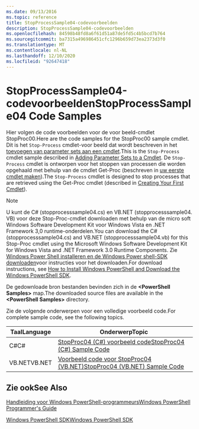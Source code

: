 ```yaml
---
ms.date: 09/13/2016
ms.topic: reference
title: StopProcessSample04-codevoorbeelden
description: StopProcessSample04-codevoorbeelden
ms.openlocfilehash: 84598b48fd8a6f61d51a87de5fd5c4b5bcd7b764
ms.sourcegitcommit: ba7315a496986451cfc1296b659d73ea2373d3f0
ms.translationtype: MT
ms.contentlocale: nl-NL
ms.lasthandoff: 12/10/2020
ms.locfileid: "92647418"
---
```

# <a name="stopprocesssample04-code-samples"></a><span data-ttu-id="4c8fa-103">StopProcessSample04-codevoorbeelden</span><span class="sxs-lookup"><span data-stu-id="4c8fa-103">StopProcessSample04 Code Samples</span></span>

<span data-ttu-id="4c8fa-104">Hier volgen de code voorbeelden voor de voor beeld-cmdlet StopProc00.</span><span class="sxs-lookup"><span data-stu-id="4c8fa-104">Here are the code samples for the StopProc00 sample cmdlet.</span></span> <span data-ttu-id="4c8fa-105">Dit is het `Stop-Process` cmdlet-voor beeld dat wordt beschreven in het [toevoegen van parameter sets aan een cmdlet](../cmdlet/adding-parameter-sets-to-a-cmdlet.md).</span><span class="sxs-lookup"><span data-stu-id="4c8fa-105">This is the `Stop-Process` cmdlet sample described in [Adding Parameter Sets to a Cmdlet](../cmdlet/adding-parameter-sets-to-a-cmdlet.md).</span></span> <span data-ttu-id="4c8fa-106">De `Stop-Process` cmdlet is ontworpen voor het stoppen van processen die worden opgehaald met behulp van de cmdlet Get-Proc (beschreven in [uw eerste cmdlet maken](../cmdlet/creating-a-cmdlet-without-parameters.md)).</span><span class="sxs-lookup"><span data-stu-id="4c8fa-106">The `Stop-Process` cmdlet is designed to stop processes that are retrieved using the Get-Proc cmdlet (described in [Creating Your First Cmdlet](../cmdlet/creating-a-cmdlet-without-parameters.md)).</span></span>

> [!NOTE]
> <span data-ttu-id="4c8fa-107">U kunt de C# (stopprocesssample04.cs) en VB.NET (stopprocesssample04. VB) voor deze Stop-Proc-cmdlet downloaden met behulp van de micro soft Windows Software Development Kit voor Windows Vista en .NET Framework 3,0 runtime-onderdelen.</span><span class="sxs-lookup"><span data-stu-id="4c8fa-107">You can download the C# (stopprocesssample04.cs) and VB.NET (stopprocesssample04.vb) for this Stop-Proc cmdlet using the Microsoft Windows Software Development Kit for Windows Vista and .NET Framework 3.0 Runtime Components.</span></span> <span data-ttu-id="4c8fa-108">Zie [Windows Power Shell installeren en de Windows Power shell-SDK downloaden](/powershell/scripting/developer/installing-the-windows-powershell-sdk)voor instructies voor het downloaden.</span><span class="sxs-lookup"><span data-stu-id="4c8fa-108">For download instructions, see [How to Install Windows PowerShell and Download the Windows PowerShell SDK](/powershell/scripting/developer/installing-the-windows-powershell-sdk).</span></span>
>
> <span data-ttu-id="4c8fa-109">De gedownloade bron bestanden bevinden zich in de **\<PowerShell Samples>** map.</span><span class="sxs-lookup"><span data-stu-id="4c8fa-109">The downloaded source files are available in the **\<PowerShell Samples>** directory.</span></span>

<span data-ttu-id="4c8fa-110">Zie de volgende onderwerpen voor een volledige voorbeeld code.</span><span class="sxs-lookup"><span data-stu-id="4c8fa-110">For complete sample code, see the following topics.</span></span>

|<span data-ttu-id="4c8fa-111">Taal</span><span class="sxs-lookup"><span data-stu-id="4c8fa-111">Language</span></span>|<span data-ttu-id="4c8fa-112">Onderwerp</span><span class="sxs-lookup"><span data-stu-id="4c8fa-112">Topic</span></span>|
|--------------|-----------|
|<span data-ttu-id="4c8fa-113">C#</span><span class="sxs-lookup"><span data-stu-id="4c8fa-113">C#</span></span>|[<span data-ttu-id="4c8fa-114">StopProc04 (C#) voorbeeld code</span><span class="sxs-lookup"><span data-stu-id="4c8fa-114">StopProc04 (C#) Sample Code</span></span>](./stopprocesssample04-csharp-sample-code.md)|
|<span data-ttu-id="4c8fa-115">VB.NET</span><span class="sxs-lookup"><span data-stu-id="4c8fa-115">VB.NET</span></span>|[<span data-ttu-id="4c8fa-116">Voorbeeld code voor StopProc04 (VB.NET)</span><span class="sxs-lookup"><span data-stu-id="4c8fa-116">StopProc04 (VB.NET) Sample Code</span></span>](./stopprocesssample04-vb-net-sample-code.md)|

## <a name="see-also"></a><span data-ttu-id="4c8fa-117">Zie ook</span><span class="sxs-lookup"><span data-stu-id="4c8fa-117">See Also</span></span>

[<span data-ttu-id="4c8fa-118">Handleiding voor Windows PowerShell-programmeurs</span><span class="sxs-lookup"><span data-stu-id="4c8fa-118">Windows PowerShell Programmer's Guide</span></span>](./windows-powershell-programmer-s-guide.md)

[<span data-ttu-id="4c8fa-119">Windows PowerShell SDK</span><span class="sxs-lookup"><span data-stu-id="4c8fa-119">Windows PowerShell SDK</span></span>](../windows-powershell-reference.md)
